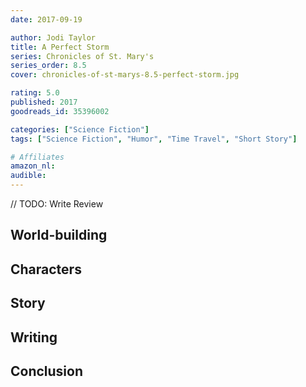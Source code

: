 ```yaml
---
date: 2017-09-19

author: Jodi Taylor
title: A Perfect Storm
series: Chronicles of St. Mary's
series_order: 8.5
cover: chronicles-of-st-marys-8.5-perfect-storm.jpg

rating: 5.0
published: 2017
goodreads_id: 35396002

categories: ["Science Fiction"]
tags: ["Science Fiction", "Humor", "Time Travel", "Short Story"]

# Affiliates
amazon_nl: 
audible: 
---
```


// TODO: Write Review

<!--more-->

## World-building

## Characters

## Story

## Writing

## Conclusion
